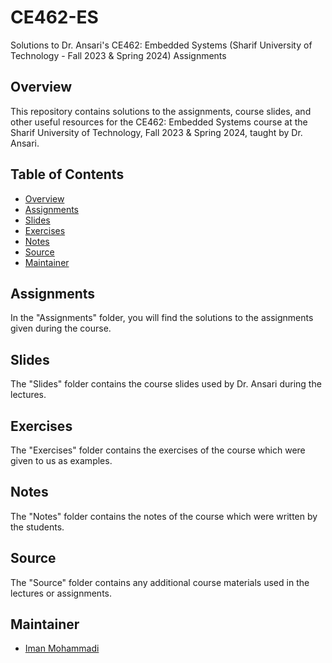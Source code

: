 # CE462-ES
Solutions to Dr. Ansari's CE462: Embedded Systems (Sharif University of Technology - Fall 2023 & Spring 2024) Assignments

## Overview

This repository contains solutions to the assignments, course slides, and other useful resources for the CE462: Embedded Systems course at the Sharif University of Technology, Fall 2023 & Spring 2024, taught by Dr. Ansari.

## Table of Contents

- [Overview](#overview)
- [Assignments](#assignments)
- [Slides](#slides)
- [Exercises](#exercises)
- [Notes](#notes)
- [Source](#source)
- [Maintainer](#Maintainer)

## Assignments

In the "Assignments" folder, you will find the solutions to the assignments given during the course.

## Slides

The "Slides" folder contains the course slides used by Dr. Ansari during the lectures.

## Exercises

The "Exercises" folder contains the exercises of the course which were given to us as examples.

## Notes

The "Notes" folder contains the notes of the course which were written by the students.

## Source

The "Source" folder contains any additional course materials used in the lectures or assignments.

## Maintainer

- [Iman Mohammadi](https://github.com/Imanm02)